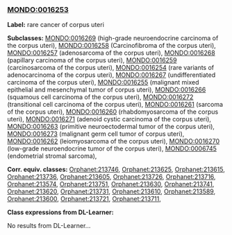 
### [MONDO:0016253](http://purl.obolibrary.org/obo/MONDO_0016253)
**Label:** rare cancer of corpus uteri

**Subclasses:** [MONDO:0016269](http://purl.obolibrary.org/obo/MONDO_0016269) (high-grade neuroendocrine carcinoma of the corpus uteri), [MONDO:0016258](http://purl.obolibrary.org/obo/MONDO_0016258) (Carcinofibroma of the corpus uteri), [MONDO:0016257](http://purl.obolibrary.org/obo/MONDO_0016257) (adenosarcoma of the corpus uteri), [MONDO:0016268](http://purl.obolibrary.org/obo/MONDO_0016268) (papillary carcinoma of the corpus uteri), [MONDO:0016259](http://purl.obolibrary.org/obo/MONDO_0016259) (carcinosarcoma of the corpus uteri), [MONDO:0016254](http://purl.obolibrary.org/obo/MONDO_0016254) (rare variants of adenocarcinoma of the corpus uteri), [MONDO:0016267](http://purl.obolibrary.org/obo/MONDO_0016267) (undifferentiated carcinoma of the corpus uteri), [MONDO:0016255](http://purl.obolibrary.org/obo/MONDO_0016255) (malignant mixed epithelial and mesenchymal tumor of corpus uteri), [MONDO:0016266](http://purl.obolibrary.org/obo/MONDO_0016266) (squamous cell carcinoma of the corpus uteri), [MONDO:0016272](http://purl.obolibrary.org/obo/MONDO_0016272) (transitional cell carcinoma of the corpus uteri), [MONDO:0016261](http://purl.obolibrary.org/obo/MONDO_0016261) (sarcoma of the corpus uteri), [MONDO:0016260](http://purl.obolibrary.org/obo/MONDO_0016260) (rhabdomyosarcoma of the corpus uteri), [MONDO:0016271](http://purl.obolibrary.org/obo/MONDO_0016271) (adenoid cystic carcinoma of the corpus uteri), [MONDO:0016263](http://purl.obolibrary.org/obo/MONDO_0016263) (primitive neuroectodermal tumor of the corpus uteri), [MONDO:0016273](http://purl.obolibrary.org/obo/MONDO_0016273) (malignant germ cell tumor of corpus uteri), [MONDO:0016262](http://purl.obolibrary.org/obo/MONDO_0016262) (leiomyosarcoma of the corpus uteri), [MONDO:0016270](http://purl.obolibrary.org/obo/MONDO_0016270) (low-grade neuroendocrine tumor of the corpus uteri), [MONDO:0006745](http://purl.obolibrary.org/obo/MONDO_0006745) (endometrial stromal sarcoma), 

**Corr. equiv. classes:** [Orphanet:213746](http://www.orpha.net/ORDO/Orphanet_213746), [Orphanet:213625](http://www.orpha.net/ORDO/Orphanet_213625), [Orphanet:213615](http://www.orpha.net/ORDO/Orphanet_213615), [Orphanet:213736](http://www.orpha.net/ORDO/Orphanet_213736), [Orphanet:213605](http://www.orpha.net/ORDO/Orphanet_213605), [Orphanet:213726](http://www.orpha.net/ORDO/Orphanet_213726), [Orphanet:213716](http://www.orpha.net/ORDO/Orphanet_213716), [Orphanet:213574](http://www.orpha.net/ORDO/Orphanet_213574), [Orphanet:213751](http://www.orpha.net/ORDO/Orphanet_213751), [Orphanet:213630](http://www.orpha.net/ORDO/Orphanet_213630), [Orphanet:213741](http://www.orpha.net/ORDO/Orphanet_213741), [Orphanet:213620](http://www.orpha.net/ORDO/Orphanet_213620), [Orphanet:213731](http://www.orpha.net/ORDO/Orphanet_213731), [Orphanet:213610](http://www.orpha.net/ORDO/Orphanet_213610), [Orphanet:213589](http://www.orpha.net/ORDO/Orphanet_213589), [Orphanet:213600](http://www.orpha.net/ORDO/Orphanet_213600), [Orphanet:213721](http://www.orpha.net/ORDO/Orphanet_213721), [Orphanet:213711](http://www.orpha.net/ORDO/Orphanet_213711), 

**Class expressions from DL-Learner:**

No results from DL-Learner...



